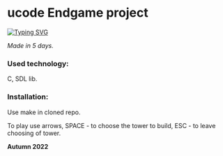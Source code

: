 # ucode Endgame project

[![Typing SVG](https://readme-typing-svg.herokuapp.com?color=%2336BCF7&lines=Geometry+defense)](https://git.io/typing-svg)

*Made in 5 days.*

### Used technology:
C, SDL lib.

### Installation:
Use make in cloned repo.

To play use  arrows, SPACE - to choose the tower to build, ESC - to leave choosing of tower.

**Autumn 2022**
